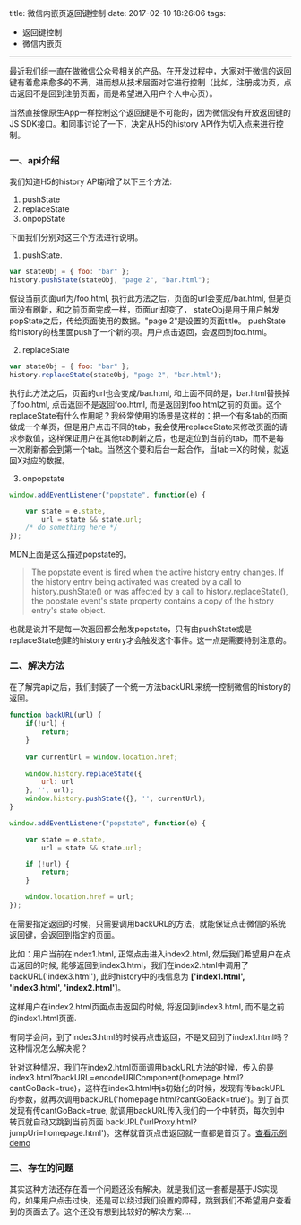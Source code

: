 title: 微信内嵌页返回键控制
date: 2017-02-10 18:26:06
tags:
- 返回键控制
- 微信内嵌页
---

最近我们组一直在做微信公众号相关的产品。在开发过程中，大家对于微信的返回键有着愈来愈多的不满，进而想从技术层面对它进行控制（比如，注册成功页，点击返回不是回到注册页面，而是希望进入用户个人中心页）。

当然直接像原生App一样控制这个返回键是不可能的，因为微信没有开放返回键的JS SDK接口。和同事讨论了一下，决定从H5的history API作为切入点来进行控制。

### 一、api介绍
我们知道H5的history API新增了以下三个方法:
1. pushState
2. replaceState
3. onpopState

下面我们分别对这三个方法进行说明。
1. pushState. 
```javascript
var stateObj = { foo: "bar" };
history.pushState(stateObj, "page 2", "bar.html");
```
假设当前页面url为/foo.html, 执行此方法之后，页面的url会变成/bar.html, 但是页面没有刷新，和之前页面完成一样，页面url却变了， stateObj是用于用户触发popState之后，传给页面使用的数据。"page 2"是设置的页面title。
pushState给history的栈里面push了一个新的项。用户点击返回，会返回到foo.html。

2. replaceState
```javascript
var stateObj = { foo: "bar" };
history.replaceState(stateObj, "page 2", "bar.html");
```
执行此方法之后，页面的url也会变成/bar.html, 和上面不同的是，bar.html替换掉了foo.html, 点击返回不是返回foo.html, 而是返回到foo.html之前的页面。这个replaceState有什么作用呢？我经常使用的场景是这样的：把一个有多tab的页面做成一个单页，但是用户点击不同的tab，我会使用replaceState来修改页面的请求参数值，这样保证用户在其他tab刷新之后，也是定位到当前的tab，而不是每一次刷新都会到第一个tab。当然这个要和后台一起合作，当tab＝X的时候，就返回X对应的数据。

3. onpopstate
```javascript
window.addEventListener("popstate", function(e) {

    var state = e.state,
        url = state && state.url;
    /* do something here */
});
```
MDN上面是这么描述popstate的。
> The popstate event is fired when the active history entry changes. If the history entry being activated was created by a call to history.pushState() or was affected by a call to history.replaceState(), the popstate event's state property contains a copy of the history entry's state object.

也就是说并不是每一次返回都会触发popstate，只有由pushState或是replaceState创建的history entry才会触发这个事件。这一点是需要特别注意的。

### 二、解决方法

在了解完api之后，我们封装了一个统一方法backURL来统一控制微信的history的返回。
```javascript
function backURL(url) {
    if(!url) {
        return;
    }
    
    var currentUrl = window.location.href;
    
    window.history.replaceState({
        url: url
    }, '', url);
    window.history.pushState({}, '', currentUrl);
}

window.addEventListener("popstate", function(e) {

    var state = e.state,
        url = state && state.url;

    if (!url) {
        return;
    }

    window.location.href = url;
});

```
在需要指定返回的时候，只需要调用backURL的方法，就能保证点击微信的系统返回键，会返回到指定的页面。

比如：用户当前在index1.html, 正常点击进入index2.html, 然后我们希望用户在点击返回的时候, 能够返回到index3.html，我们在index2.html中调用了backURL('index3.html'), 此时history中的栈信息为
**['index1.html', 'index3.html', 'index2.html']**。

这样用户在index2.html页面点击返回的时候, 将返回到index3.html, 而不是之前的index1.html页面.

有同学会问，到了index3.html的时候再点击返回，不是又回到了index1.html吗？这种情况怎么解决呢？

针对这种情况，我们在index2.html页面调用backURL方法的时候，传入的是index3.html?backURL=encodeURIComponent(homepage.html?cantGoBack=true)，这样在index3.html中js初始化的时候，发现有传backURL的参数，就再次调用backURL('homepage.html?cantGoBack=true')。到了首页发现有传cantGoBack=true, 就调用backURL传入我们的一个中转页，每次到中转页就自动又跳到当前页面 backURL('urlProxy.html?jumpUri=homepage.html')。这样就首页点击返回就一直都是首页了。[查看示例demo](http://demo.dapenggaofei.com/wechat-return-button-control/example01/index1.html)

### 三、存在的问题
其实这种方法还存在着一个问题还没有解决。就是我们这一套都是基于JS实现的，如果用户点击过快，还是可以绕过我们设置的障碍，跳到我们不希望用户查看到的页面去了。这个还没有想到比较好的解决方案....

